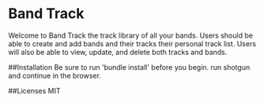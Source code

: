 Band Track
==========

Welcome to Band Track the track library of all your bands. Users should be able to create and add bands and their tracks their personal track list. Users will also be able to view, update, and delete both tracks and bands.

##Installation
Be sure to run 'bundle install' before you begin.
run shotgun and continue in the browser.

##Licenses
MIT

